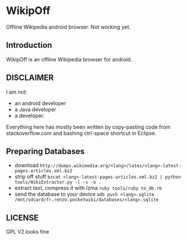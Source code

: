WikipOff
========

Offline Wikipedia android browser.
Not working yet.

Introduction
------------

WikipOff is an offline Wikipedia browser for android.


DISCLAIMER
----------

I am not:
- an android developer
- a Java developer
- a developer.

Everything here has mostly been written by copy-pasting code from stackoverflow.com and bashing ctrl-space shortcut in Eclipse.


Preparing Databases
-------------------

- download  `http://dumps.wikimedia.org/<lang>/lates/<lang>-latest-pages-articles.xml.bz2`
- strip off stuff `bzcat <lang>-latest-pages-articles.xml.bz2 | python tools/WikiExtractor.py -l -s -o .`
- extract text, compress it with lzma `ruby tools/ruby to_db.rb`
- send the database to your device `adb push <lang>.sqlite /mnt/sdcard/fr.renzo.pocketwiki/databases/<lang>.sqlite`


LICENSE
--------
GPL V2 looks fine
